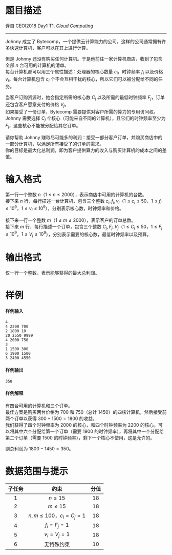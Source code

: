 
# 题目描述

译自 CEOI2018 Day1 T1. *[Cloud Computing](https://ceoi2018.pl/wp-content/uploads/2018/08/clo.pdf)*

----

Johnny 成立了 Bytecomp，一个提供云计算能力的公司。这样的公司通常拥有许多快速计算机，客户可以在其上进行计算。

但是 Johnny 还没有购买任何计算机。于是他前往一家计算机商店，收到了包含全部 $n$ 台可用的计算机的清单。  
每台计算机都可以用三个属性描述：处理器的核心数量 $c_i$，时钟频率 $f_i$ 以及价格 $v_i$。每台计算机包含 $c_i$ 个不会互相干扰的核心，所以它们可以被分配给不同的任务。

当客户订购资源时，她会指定所需的核心数 $C_j$ 以及所需的最低时钟频率 $F_j$，订单还包含客户愿意支付的价格 $V_j$。  
如果接受了一份订单，Bytecomp 需要提供对客户所需的算力的专用访问权。Johnny 需要选择 $C_j$ 个核心（可能来自不同的计算机），且它们的时钟频率至少为 $F_j$，这些核心不能被分配给其它订单。

请你帮助 Johnny 赚取尽可能多的利润：接受一部分客户订单，并购买商店中的一部分计算机，以满足所有接受了的订单的需求。  
你的目标是最大化总利润，即为客户提供算力的收入与购买计算机的成本之间的差值。

# 输入格式

第一行一个整数 $n$（$1 \le n \le 2000$），表示商店中可用的计算机的台数。  
接下来 $n$ 行，每行描述一台计算机，包含三个整数 $c_i, f_i, v_i$（$1 \le c_i \le 50$，$1 \le f_i \le 10^9$，$1 \le v_i \le 10^9$），分别表示核心数，时钟频率和价格。

接下来一行一个整数 $m$（$1 \le m \le 2000$），表示客户的订单总数。  
接下来 $m$ 行，每行描述一个订单，包含三个整数 $C_j, F_j, V_j$（$1 \le C_j \le 50$，$1 \le F_j \le 10^9$，$1 \le V_j \le 10^9$），分别表示需要的核心数，最低时钟频率以及预算。

# 输出格式

仅一行一个整数，表示能够获得的最大总利润。

# 样例

#### 样例输入

```plain
4
4 2200 700
2 1800 10
20 2550 9999
4 2000 750
3
1 1500 300
6 1900 1500
3 2400 4550
```

#### 样例输出

```plain
350
```

#### 样例解释

有四台可用的计算机和三个订单。  
最佳方案是购买两台价格为 $700$ 和 $750$（总计 $1450$）的四核计算机，然后接受前两个订单以获得 $300 + 1500 = 1800$ 的收益。  
我们获得了四个时钟频率为 $2000$ 的核心，和四个时钟频率为 $2200$ 的核心。可以将其中六个分配给第一个订单（需要 $1900$ 的时钟频率），再将其中一个分配给第二个订单（需要 $1500$ 的时钟频率），剩下一个核心不使用，这是允许的。

则总利润为 $1800 - 1450 = 350$。

# 数据范围与提示

| 子任务 | 约束 | 分值 |
| :--: | :---: | :--: |
| $1$ | $n \le 15$ | $18$ |
| $2$ | $m \le 15$ | $18$ |
| $3$ | $n, m \le 100$，$c_i = C_j = 1$ | $18$ |
| $4$ | $f_i = F_j = 1$ | $18$ |
| $5$ | $v_i = V_j = 1$ | $18$ |
| $6$ | 无特殊约束 | $10$ |

